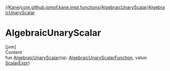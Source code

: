 //[Kane](../../index.md)/[com.github.jomof.kane.impl.functions](../index.md)/[AlgebraicUnaryScalar](index.md)/[AlgebraicUnaryScalar](-algebraic-unary-scalar.md)



# AlgebraicUnaryScalar  
[jvm]  
Content  
fun [AlgebraicUnaryScalar](-algebraic-unary-scalar.md)(op: [AlgebraicUnaryScalarFunction](../-algebraic-unary-scalar-function/index.md), value: [ScalarExpr](../../com.github.jomof.kane/-scalar-expr/index.md))  



